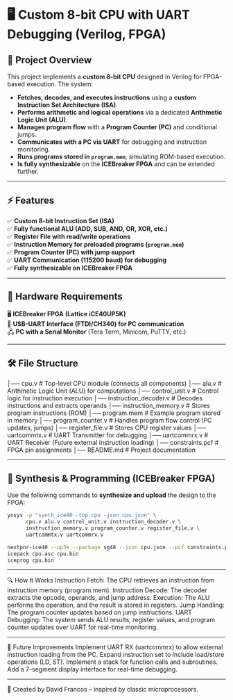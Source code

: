 # 🖥️ Custom 8-bit CPU with UART Debugging (Verilog, FPGA)

## 📌 Project Overview

This project implements a **custom 8-bit CPU** designed in Verilog for FPGA-based execution. The system:

- **Fetches, decodes, and executes instructions** using a **custom Instruction Set Architecture (ISA)**.
- **Performs arithmetic and logical operations** via a dedicated **Arithmetic Logic Unit (ALU)**.
- **Manages program flow** with a **Program Counter (PC)** and conditional jumps.
- **Communicates with a PC via UART** for debugging and instruction monitoring.
- **Runs programs stored in `program.mem`**, simulating ROM-based execution.
- **Is fully synthesizable** on the **ICEBreaker FPGA** and can be extended further.

---

## ⚡ Features

✅ **Custom 8-bit Instruction Set (ISA)**  
✅ **Fully functional ALU (ADD, SUB, AND, OR, XOR, etc.)**  
✅ **Register File with read/write operations**  
✅ **Instruction Memory for preloaded programs (`program.mem`)**  
✅ **Program Counter (PC) with jump support**  
✅ **UART Communication (115200 baud) for debugging**  
✅ **Fully synthesizable on ICEBreaker FPGA**  

---

## 📜 Hardware Requirements

🖥️ **ICEBreaker FPGA (Lattice iCE40UP5K)**  
🔌 **USB-UART Interface (FTDI/CH340) for PC communication**  
🖧 **PC with a Serial Monitor** (Tera Term, Minicom, PuTTY, etc.)  

---

## 🛠️ File Structure

│── cpu.v # Top-level CPU module (connects all components) 
│── alu.v # Arithmetic Logic Unit (ALU) for computations
│── control_unit.v # Control logic for instruction execution 
│── instruction_decoder.v # Decodes instructions and extracts operands
│── instruction_memory.v # Stores program instructions (ROM)
│── program.mem # Example program stored in memory 
│── program_counter.v # Handles program flow control (PC updates, jumps) 
│── register_file.v # Stores CPU register values
│── uartcommtx.v # UART Transmitter for debugging
│── uartcommrx.v # UART Receiver (Future external instruction loading)
│── constraints.pcf # FPGA pin assignments
│── README.md # Project documentation

---

## 💾 Synthesis & Programming (ICEBreaker FPGA)

Use the following commands to **synthesize and upload** the design to the FPGA:

```sh
yosys -p "synth_ice40 -top cpu -json cpu.json" \
      cpu.v alu.v control_unit.v instruction_decoder.v \
      instruction_memory.v program_counter.v register_file.v \
      uartcommtx.v uartcommrx.v

nextpnr-ice40 --up5k --package sg48 --json cpu.json --pcf constraints.pcf --asc cpu.asc
icepack cpu.asc cpu.bin
iceprog cpu.bin
```

---

🔍 How It Works
Instruction Fetch: The CPU retrieves an instruction from instruction memory (program.mem).
Instruction Decode: The decoder extracts the opcode, operands, and jump address.
Execution: The ALU performs the operation, and the result is stored in registers.
Jump Handling: The program counter updates based on jump instructions.
UART Debugging: The system sends ALU results, register values, and program counter updates over UART for real-time monitoring.

---

🚀 Future Improvements
Implement UART RX (uartcommrx) to allow external instruction loading from the PC.
Expand instruction set to include load/store operations (LD, ST).
Implement a stack for function calls and subroutines.
Add a 7-segment display interface for real-time debugging.

---

📌 Created by David Francos – inspired by classic microprocessors.
